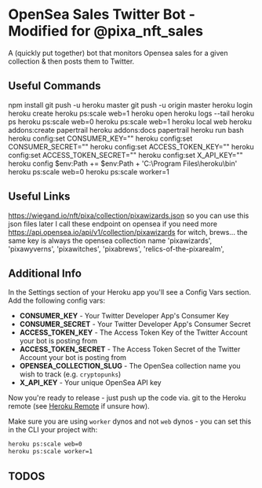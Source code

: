 # OpenSea Sales Twitter Bot - Modified for @pixa_nft_sales

A (quickly put together) bot that monitors Opensea sales for a given collection & then posts them to Twitter.

## Useful Commands

npm install
git push -u heroku master
git push -u origin master
heroku login
heroku create
heroku ps:scale web=1
heroku open
heroku logs --tail
heroku ps
heroku ps:scale web=0
heroku ps:scale web=1
heroku local web
heroku addons:create papertrail
heroku addons:docs papertrail
heroku run bash
heroku config:set CONSUMER_KEY="<YOUR KEY HERE>"
heroku config:set CONSUMER_SECRET="<YOUR KEY HERE>"
heroku config:set ACCESS_TOKEN_KEY="<YOUR KEY HERE>"
heroku config:set ACCESS_TOKEN_SECRET="<YOUR KEY HERE>"
heroku config:set X_API_KEY="<YOUR KEY HERE>"
heroku config
$env:Path += $env:Path + 'C:\Program Files\heroku\bin'
heroku ps:scale web=0
heroku ps:scale worker=1


## Useful Links

https://wiegand.io/nft/pixa/collection/pixawizards.json
so you can use this json files later
I call these endpoint on opensea if you need more
https://api.opensea.io/api/v1/collection/pixawizards
for witch, brews... the same
key is always the opensea collection name
'pixawizards',
'pixawyverns',
'pixawitches',
'pixabrews',
'relics-of-the-pixarealm',


## Additional Info


In the Settings section of your Heroku app you'll see a Config Vars section. Add the following config vars:

- **CONSUMER_KEY** - Your Twitter Developer App's Consumer Key
- **CONSUMER_SECRET** - Your Twitter Developer App's Consumer Secret
- **ACCESS_TOKEN_KEY** - The Access Token Key of the Twitter Account your bot is posting from
- **ACCESS_TOKEN_SECRET** - The Access Token Secret of the Twitter Account your bot is posting from
- **OPENSEA_COLLECTION_SLUG** - The OpenSea collection name you wish to track (e.g. `cryptopunks`)
- **X_API_KEY** - Your unique OpenSea API key

Now you're ready to release - just push up the code via. git to the Heroku remote (see [Heroku Remote](https://devcenter.heroku.com/articles/git#creating-a-heroku-remote) if unsure how).

Make sure you are using `worker` dynos and not `web` dynos - you can set this in the CLI your project with:

```sh
heroku ps:scale web=0
heroku ps:scale worker=1
```


## TODOS